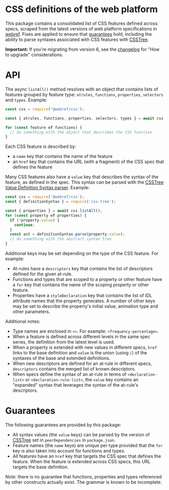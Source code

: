 # CSS definitions of the web platform

This package contains a consolidated list of CSS features defined across specs, scraped from the latest versions of web platform specifications in [webref](https://github.com/w3c/webref). Fixes are applied to ensure that [guarantees](#guarantees) hold, including the ability to parse syntaxes associated with CSS features with [CSSTree](https://github.com/csstree/csstree).

**Important:** If you're migrating from version 6, see the [changelog](CHANGELOG.md) for "How to upgrade" considerations.

# API

The async `listAll()` method resolves with an object that contains lists of features grouped by feature type: `atrules`, `functions`, `properties`, `selectors` and `types`. Example:

```js
const css = require('@webref/css');

const { atrules, functions, properties, selectors, types } = await css.listAll();

for (const feature of functions) {
  // do something with the object that describes the CSS function
}
```

Each CSS feature is described by:
- a `name` key that contains the name of the feature
- an `href` key that contains the URL (with a fragment) of the CSS spec that defines the feature

Many CSS features also have a `value` key that describes the syntax of the feature, as defined in the spec. This syntax can be parsed with the [CSSTree Value Definition Syntax parser](https://github.com/csstree/csstree/blob/master/docs/definition-syntax.md#value-definition-syntax). Example:

```js
const css = require('@webref/css');
const { definitionSyntax } = require('css-tree');

const { properties } = await css.listAll();
for (const property of properties) {
  if (!property.value) {
    continue;
  }
  const ast = definitionSyntax.parse(property.value);
  // do something with the abstract syntax tree
}
```

Additional keys may be set depending on the type of the CSS feature. For example:

- At-rules have a `descriptors` key that contains the list of descriptors defined for the given at-rule.
- Functions and types that are scoped to a property or other feature have a `for` key that contains the name of the scoping property or other feature.
- Properties have a `styleDeclaration` key that contains the list of IDL attribute names that the property generates. A number of other keys may be set to describe the property's initial value, animation type and other parameters.

Additional notes:
- Type names are enclosed in `<>`. For example: `<frequency-percentage>`.
- When a feature is defined across different levels in the same spec series, the definition from the latest level is used.
- When a property is extended with new values in different specs, `href` links to the base definition and `value` is the union (using `|`) of the syntaxes of the base and extended definitions.
- When new descriptors are defined for an at-rule in different specs, `descriptors` contains the merged list of known descriptors.
- When specs define the syntax of an at-rule in terms of `<declaration-list>` or `<declaration-rule-list>`, the `value` key contains an "expanded" syntax that leverages the syntax of the at-rule's descriptors.

# Guarantees

The following guarantees are provided by this package:
- All syntax values (the `value` keys) can be parsed by the version of [CSSTree](https://github.com/csstree/csstree) set in `peerDependencies` in `package.json`.
- Feature names (the `name` keys) are unique per type provided that the `for` key is also taken into account for functions and types.
- All features have an `href` key that targets the CSS spec that defines the feature. When the feature is extended across CSS specs, this URL targets the base definition.

*Note:* there is no guarantee that functions, properties and types referenced by other constructs actually exist. The grammar is known to be incomplete.
